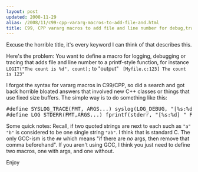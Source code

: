 ```yaml
---
layout: post
updated: 2008-11-29
alias: /2008/11/c99-cpp-vararg-macros-to-add-file-and.html
title: C99, CPP vararg macros to add file and line number for debug,trace
---
```

<p>
Excuse the horrible title, it's every keyword I can think of that describes this.
</p>

<p>Here's the problem: You want to define a macro for logging, debugging or tracing that adds file and line number to a printf-style function, for instance <code>LOGIT("The count is %d", count);</code> to "output" <code> [Myfile.c:123] The count is 123"</code>
</p>

<p>I forgot the syntax for vararg macros in C99/CPP, so did a search and got back horrible bloated answers that involved new C++ classes or things that use fixed size buffers.   The simple way is to do something like this:
</p>

<pre>
#define SYSLOG_TRACE(FMT, ARGS...) syslog(LOG_DEBUG, "[%s:%d] " FMT, __FILE__, __LINE__, ##ARGS)
#define LOG_STDERR(FMT,ARGS...) fprintf(stderr, "[%s:%d] " FMT, __FILE__, __LINE__, ##ARGS)
</pre>

<p>
Some quick notes:  Recall, if two quoted strings are next to each  such as <code>"a" "b"</code> is considered to be one single string <code>"ab"</code>.  I think that is standard C.    The only GCC-ism is the <code>##</code> which means "if there are <i>no</i> args, then remove that comma beforehand".   If you aren't using GCC, I think you just need to define two macros, one with args, and one without.
</p>

<p>Enjoy</p>